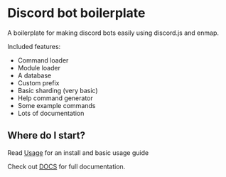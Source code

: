 # Discord bot boilerplate
A boilerplate for making discord bots easily using discord.js and enmap.

Included features:
- Command loader
- Module loader
- A database
- Custom prefix
- Basic sharding (very basic)
- Help command generator
- Some example commands
- Lots of documentation

## Where do I start?
Read [Usage](DOCS/usage.md) for an install and basic usage guide

Check out [DOCS](DOCS/) for full documentation.